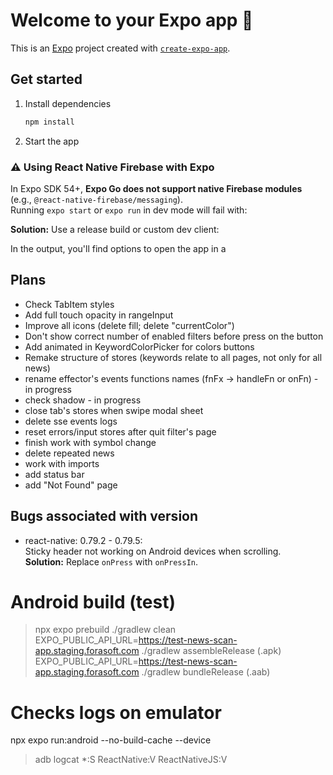 # Welcome to your Expo app 👋

This is an [Expo](https://expo.dev) project created with [`create-expo-app`](https://www.npmjs.com/package/create-expo-app).

## Get started

1. Install dependencies

   ```bash
   npm install
   ```

2. Start the app

### ⚠️ Using React Native Firebase with Expo

In Expo SDK 54+, **Expo Go does not support native Firebase modules** (e.g., `@react-native-firebase/messaging`).  
Running `expo start` or `expo run` in dev mode will fail with:

**Solution:** Use a release build or custom dev client:

In the output, you'll find options to open the app in a

## Plans

- Check TabItem styles
- Add full touch opacity in rangeInput
- Improve all icons (delete fill; delete "currentColor")
- Don't show correct number of enabled filters before press on the button
- Add animated in KeywordColorPicker for colors buttons
- Remake structure of stores (keywords relate to all pages, not only for all news)
- rename effector's events functions names (fnFx -> handleFn or onFn) - in progress
- check shadow - in progress
- close tab's stores when swipe modal sheet
- delete sse events logs
- reset errors/input stores after quit filter's page
- finish work with symbol change
- delete repeated news
- work with imports
- add status bar
- add "Not Found" page

## Bugs associated with version

- react-native: 0.79.2 - 0.79.5:  
  Sticky header not working on Android devices when scrolling.  
  **Solution:** Replace `onPress` with `onPressIn`.

# Android build (test)

> npx expo prebuild
> ./gradlew clean
> EXPO_PUBLIC_API_URL=https://test-news-scan-app.staging.forasoft.com ./gradlew assembleRelease (.apk)
> EXPO_PUBLIC_API_URL=https://test-news-scan-app.staging.forasoft.com ./gradlew bundleRelease (.aab)


# Checks logs on emulator

npx expo run:android --no-build-cache --device

> adb logcat \*:S ReactNative:V ReactNativeJS:V
